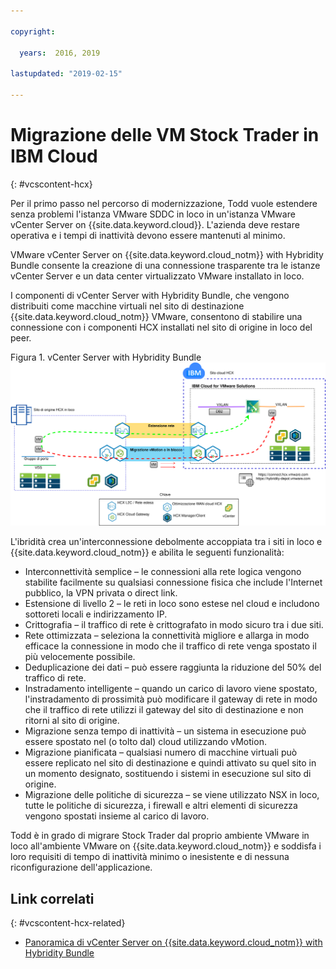 ```yaml
---

copyright:

  years:  2016, 2019

lastupdated: "2019-02-15"

---
```


# Migrazione delle VM Stock Trader in IBM Cloud
{: #vcscontent-hcx}

Per il primo passo nel percorso di modernizzazione, Todd vuole estendere senza problemi l'istanza VMware SDDC in loco
in un'istanza VMware vCenter Server
on {{site.data.keyword.cloud}}. L'azienda deve restare operativa
e i tempi di inattività devono essere mantenuti al minimo.

VMware vCenter Server on {{site.data.keyword.cloud_notm}} with Hybridity Bundle consente la creazione di una
connessione trasparente tra le istanze vCenter Server e un
data center virtualizzato VMware installato in loco.

I componenti di vCenter Server with Hybridity Bundle, che vengono distribuiti
come macchine virtuali nel sito di destinazione {{site.data.keyword.cloud_notm}} VMware, consentono di
stabilire una connessione con i componenti HCX installati
nel sito di origine in loco del peer.

Figura 1. vCenter Server with Hybridity Bundle
![vCenter Server with Hybridity Bundle](vcscontent-hcx.svg)

L'ibridità crea un'interconnessione debolmente accoppiata tra i siti in loco
e {{site.data.keyword.cloud_notm}} e abilita le seguenti funzionalità:

* Interconnettività semplice – le connessioni alla rete logica vengono stabilite
facilmente su qualsiasi connessione fisica che include l'Internet pubblico, la
VPN privata o direct link.
* Estensione di livello 2 – le reti in loco sono estese nel cloud e includono sottoreti locali e indirizzamento IP.
* Crittografia – il traffico di rete è crittografato in modo sicuro tra i due
siti.
* Rete ottimizzata – seleziona la connettività migliore e allarga in modo efficace
la connessione in modo che il traffico di rete venga spostato il più velocemente possibile.
* Deduplicazione dei dati – può essere raggiunta la riduzione del 50% 
del traffico di rete.
* Instradamento intelligente – quando un carico di lavoro viene spostato, l'instradamento di prossimità può
modificare il gateway di rete in modo che il traffico di rete utilizzi
il gateway del sito di destinazione e non ritorni al sito di origine.
* Migrazione senza tempo di inattività – un sistema in esecuzione può essere spostato nel (o tolto
dal) cloud utilizzando vMotion.
* Migrazione pianificata – qualsiasi numero di macchine virtuali può essere replicato
nel sito di destinazione e quindi attivato su quel sito in un momento designato,
sostituendo i sistemi in esecuzione sul sito di origine.
* Migrazione delle politiche di sicurezza – se viene utilizzato NSX in loco, tutte
le politiche di sicurezza, i firewall e altri elementi di sicurezza vengono spostati insieme al carico di lavoro.

Todd è in grado di migrare Stock Trader dal proprio
ambiente VMware in loco all'ambiente VMware on {{site.data.keyword.cloud_notm}} e soddisfa i loro requisiti di tempo di inattività minimo o inesistente
e di nessuna riconfigurazione dell'applicazione.

## Link correlati
{: #vcscontent-hcx-related}

* [Panoramica di vCenter Server on {{site.data.keyword.cloud_notm}} with Hybridity Bundle
](/docs/services/vmwaresolutions/archiref/vcs?topic=vmware-solutions-vcs-hybridity-intro)
